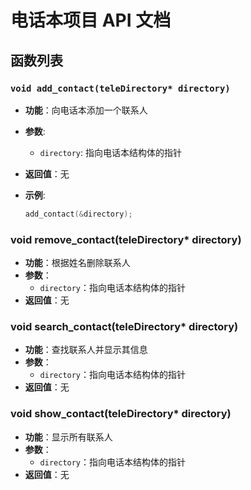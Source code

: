 # 电话本项目 API 文档

## 函数列表

### `void add_contact(teleDirectory* directory)`

- **功能**：向电话本添加一个联系人
- **参数**:
    - `directory`: 指向电话本结构体的指针
- **返回值**：无
- **示例**:

    ```c
    add_contact(&directory);
    ```

### void remove_contact(teleDirectory\* directory)

- **功能**：根据姓名删除联系人
- **参数**：
    - `directory`：指向电话本结构体的指针
- **返回值**：无

### void search_contact(teleDirectory\* directory)

- **功能**：查找联系人并显示其信息
- **参数**：
    - `directory`：指向电话本结构体的指针
- **返回值**：无

### void show_contact(teleDirectory\* directory)

- **功能**：显示所有联系人
- **参数**：
    - `directory`：指向电话本结构体的指针
- **返回值**：无

